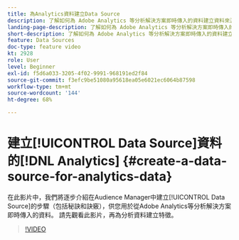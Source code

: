 ```yaml
---
title: 為Analytics資料建立Data Source
description: 了解如何為 Adobe Analytics 等分析解決方案即時傳入的資料建立資料來源。動手為分析資料建立特徵之前，請先執行此作業。
landing-page-description: 了解如何為 Adobe Analytics 等分析解決方案即時傳入的資料建立資料來源。動手為分析資料建立特徵之前，請先執行此作業。
short-description: 了解如何為 Adobe Analytics 等分析解決方案即時傳入的資料建立資料來源。動手為分析資料建立特徵之前，請先執行此作業。
feature: Data Sources
doc-type: feature video
kt: 2928
role: User
level: Beginner
exl-id: f5d6a033-3205-4f02-9991-968191ed2f84
source-git-commit: f3efc9be51080a95618ea05e6021ec6064b87598
workflow-type: tm+mt
source-wordcount: '144'
ht-degree: 68%

---
```


# 建立[!UICONTROL Data Source]資料的[!DNL Analytics] {#create-a-data-source-for-analytics-data}

在此影片中，我們將逐步介紹在Audience Manager中建立[!UICONTROL Data Source]的步驟（包括秘訣和訣竅），供您用於從Adobe Analytics等分析解決方案即時傳入的資料。 請先觀看此影片，再為分析資料建立特徵。

>[!VIDEO](https://video.tv.adobe.com/v/27329/?quality=12)
